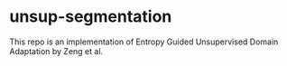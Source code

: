 # unsup-segmentation

This repo is an implementation of Entropy Guided Unsupervised Domain Adaptation by Zeng et al.
